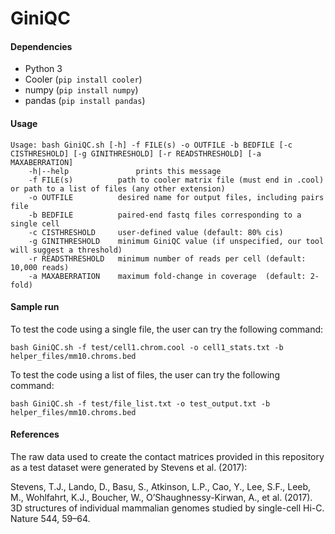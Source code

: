 # GiniQC

#### Dependencies

- Python 3
- Cooler (`pip install cooler`)
- numpy (`pip install numpy`)
- pandas (`pip install pandas`)

#### Usage

```
Usage: bash GiniQC.sh [-h] -f FILE(s) -o OUTFILE -b BEDFILE [-c CISTHRESHOLD] [-g GINITHRESHOLD] [-r READSTHRESHOLD] [-a MAXABERRATION]
	-h|--help				prints this message
	-f FILE(s)			path to cooler matrix file (must end in .cool) or path to a list of files (any other extension)
	-o OUTFILE			desired name for output files, including pairs file
	-b BEDFILE			paired-end fastq files corresponding to a single cell
	-c CISTHRESHOLD		user-defined value (default: 80% cis)
	-g GINITHRESHOLD	minimum GiniQC value (if unspecified, our tool will suggest a threshold)
	-r READSTHRESHOLD 	minimum number of reads per cell (default: 10,000 reads)
	-a MAXABERRATION 	maximum fold-change in coverage  (default: 2-fold)
```

#### Sample run

To test the code using a single file, the user can try the following command:
```
bash GiniQC.sh -f test/cell1.chrom.cool -o cell1_stats.txt -b helper_files/mm10.chroms.bed
```

To test the code using a list of files, the user can try the following command:
```
bash GiniQC.sh -f test/file_list.txt -o test_output.txt -b helper_files/mm10.chroms.bed
```

#### References

The raw data used to create the contact matrices provided in this repository as a test dataset were generated by Stevens et al. (2017):

Stevens, T.J., Lando, D., Basu, S., Atkinson, L.P., Cao, Y., Lee, S.F., Leeb, M., Wohlfahrt, K.J., Boucher, W., O’Shaughnessy-Kirwan, A., et al. (2017). 3D structures of individual mammalian genomes studied by single-cell Hi-C. Nature 544, 59–64.
